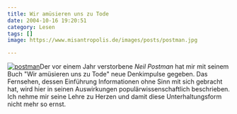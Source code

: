 ```yaml
---
title: Wir amüsieren uns zu Tode
date: 2004-10-16 19:20:51
category: Lesen
tags: []
image: https://www.misantropolis.de/images/posts/postman.jpg

---
```


[![](http://www.misantropolis.de/wp-content/uploads/2008/04/postman.jpg "postman")](http://www.misantropolis.de/wp-content/uploads/2008/04/postman.jpg)Der vor einem Jahr verstorbene *Neil Postman* hat mir mit seinem Buch "Wir amüsieren uns zu Tode" neue Denkimpulse gegeben. Das Fernsehen, dessen Einführung Informationen ohne Sinn mit sich gebracht hat, wird hier in seinen Auswirkungen populärwissenschaftlich beschrieben. Ich nehme mir seine Lehre zu Herzen und damit diese Unterhaltungsform nicht mehr so ernst.
